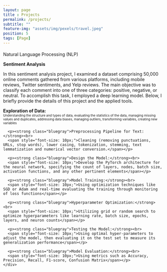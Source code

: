 ```yaml
--- 
layout: page
title : Projects 
permalink: /projects/
subtitle: "" 
feature-img: "assets/img/pexels/travel.jpeg"
position: 5
tags: [Page]
---
```




<style>
  .education-title {
   font-family: sans-serif; /* Font family */
   font-size: 1em;
   color: white;
   font-weight: bold;
   }
</style>

<h1 class="education-title" style="font-family: Cambria, serif;"></h1>

<html lang="en">
<head>
  <meta charset="UTF-8">
  <meta name="viewport" content="width=device-width, initial-scale=1.0">
  <title>{{ page.title }}</title>
  <!-- Add any additional meta tags, stylesheets, or scripts here -->
  <link rel="stylesheet" href="assets/custom.css"> <!-- Correct path to your custom CSS file -->
  <style>
    /* Reset default margin and padding */
    body {
      margin: 0;
      padding: 10px;
      background-image: url('assets/img/header/education.jpg');
      background-repeat: no-repeat;
      background-position: center center;
      background-size: 1100px 300px; /* Ensure the background image covers the entire viewport */
    }



  /* Define your CSS styles here */
  /* Add your CSS styles if needed */
</style>
<section>
    <div class="section-title">Natural Language Processing (NLP)</div>
    <p><strong>Sentiment Analysis</strong></p>
    <p>In this sentiment analysis project, I examined a dataset comprising 50,000 online comments gathered from various platforms, including mobile reviews, Twitter sentiments, and Yelp reviews. The main objective was to classify each comment into one of three categories: positive, negative, or neutral. To accomplish this task, I employed a deep learning model. Below, I briefly provide the details of this project and the applied tools.</p>
    <div class="tcolorbox">
      <p><strong class="bluegray">Exploration of Data:</strong><br>
      <span style="font-size: 10px;">Understanding the structure and types of data, evaluating the statistics of the data, managing missing values and duplicates, addressing data biases, managing outliers, transforming variables, creating new variables</span></p>
      
      <p><strong class="bluegray">Preprocessing Pipeline for Text:</strong><br>
      <span style="font-size: 10px;">Cleaning (removing punctuations, URLs, stop words), lower casing, tokenization, stemming, text lemmatization and numerical vector conversion.</span></p>
      
      <p><strong class="bluegray">Design the Model:</strong><br>
      <span style="font-size: 10px;">Develop the PyTorch architecture for the neural network, specifying the count of layers, nodes, batch size, activation functions, and any other pertinent elements</span></p>
      
      <p><strong class="bluegray">Model Training:</strong><br>
      <span style="font-size: 10px;">Using optimization techniques like SGD or Adam and real-time evaluating the training through monitoring of loss functions</span></p>
      
      <p><strong class="bluegray">Hyperparameter Optimization:</strong><br>
      <span style="font-size: 10px;">Utilizing grid or random search to optimize hyperparameters like learning rate, batch size, epochs, layers, and neuron counts</span></p>
      
      <p><strong class="bluegray">Testing the Model:</strong><br>
      <span style="font-size: 10px;">Using optimal hyper-parameters to adjust the model, then evaluating it on the test set to measure its generalization performance</span></p>
      
      <p><strong class="bluegray">Model Evaluation:</strong><br>
      <span style="font-size: 10px;">Using metrics such as Accuracy, Precision, Recall, F1-score, Confusion Matrix</span></p>
    </div>
  </section>






